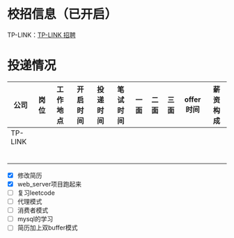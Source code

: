 # 校招信息（已开启）

TP-LINK：[TP-LINK 招聘](https://hr.tp-link.com.cn/)

# 投递情况

| 公司    | 岗位 | 工作地点 | 开启时间 | 投递时间 | 笔试时间 | 一面 | 二面 | 三面 | offer时间 | 薪资构成 |
| ------- | ---- | -------- | -------- | -------- | -------- | ---- | ---- | ---- | --------- | -------- |
| TP-LINK |      |          |          |          |          |      |      |      |           |          |
|         |      |          |          |          |          |      |      |      |           |          |
|         |      |          |          |          |          |      |      |      |           |          |
|         |      |          |          |          |          |      |      |      |           |          |
|         |      |          |          |          |          |      |      |      |           |          |
|         |      |          |          |          |          |      |      |      |           |          |
|         |      |          |          |          |          |      |      |      |           |          |

* [X] 修改简历
* [X] web_server项目跑起来
* [ ] 复习leetcode
* [ ] 代理模式
* [ ] 消费者模式
* [ ] mysql的学习
* [ ] 简历加上双buffer模式
